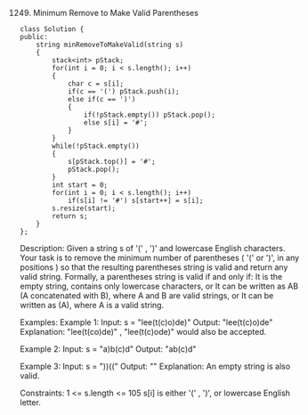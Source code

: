 1249. Minimum Remove to Make Valid Parentheses
```
class Solution {
public:
    string minRemoveToMakeValid(string s)
    {
        stack<int> pStack;
        for(int i = 0; i < s.length(); i++)
        {
            char c = s[i];
            if(c == '(') pStack.push(i);
            else if(c == ')')
            {
                if(!pStack.empty()) pStack.pop();
                else s[i] = '#';
            }
        }
        while(!pStack.empty())
        {
            s[pStack.top()] = '#';
            pStack.pop();
        }
        int start = 0;
        for(int i = 0; i < s.length(); i++)
            if(s[i] != '#') s[start++] = s[i];
        s.resize(start);
        return s;
    }
};
```

Description:
Given a string s of '(' , ')' and lowercase English characters.
Your task is to remove the minimum number of parentheses ( '(' or ')', in any positions ) so that the resulting parentheses string is valid and return any valid string.
Formally, a parentheses string is valid if and only if:
It is the empty string, contains only lowercase characters, or
It can be written as AB (A concatenated with B), where A and B are valid strings, or
It can be written as (A), where A is a valid string.
 
Examples:
Example 1:
Input: s = "lee(t(c)o)de)"
Output: "lee(t(c)o)de"
Explanation: "lee(t(co)de)" , "lee(t(c)ode)" would also be accepted.

Example 2:
Input: s = "a)b(c)d"
Output: "ab(c)d"

Example 3:
Input: s = "))(("
Output: ""
Explanation: An empty string is also valid.
 
Constraints:
1 <= s.length <= 105
s[i] is either '(' , ')', or lowercase English letter.
